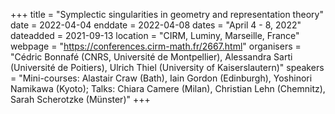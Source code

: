 +++
title = "Symplectic singularities in geometry and representation theory"
date = 2022-04-04
enddate = 2022-04-08
dates = "April 4 - 8, 2022"
dateadded = 2021-09-13
location = "CIRM, Luminy, Marseille, France"
webpage = "https://conferences.cirm-math.fr/2667.html"
organisers = "Cédric Bonnafé (CNRS, Université de Montpellier), Alessandra Sarti (Université de Poitiers), Ulrich Thiel (University of Kaiserslautern)"
speakers = "Mini-courses: Alastair Craw (Bath), Iain Gordon (Edinburgh), Yoshinori Namikawa (Kyoto); Talks: Chiara Camere (Milan), Christian Lehn (Chemnitz), Sarah Scherotzke (Münster)"
+++
